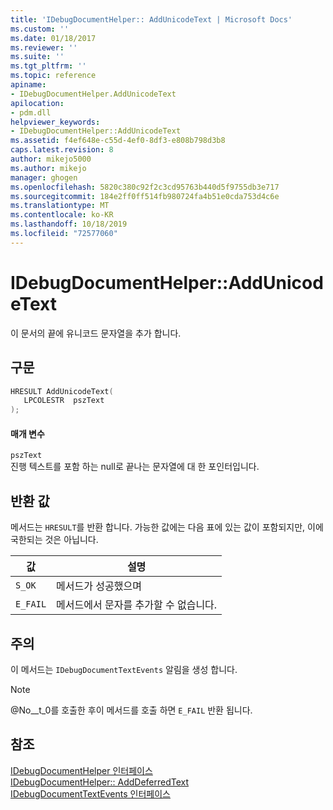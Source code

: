 ```yaml
---
title: 'IDebugDocumentHelper:: AddUnicodeText | Microsoft Docs'
ms.custom: ''
ms.date: 01/18/2017
ms.reviewer: ''
ms.suite: ''
ms.tgt_pltfrm: ''
ms.topic: reference
apiname:
- IDebugDocumentHelper.AddUnicodeText
apilocation:
- pdm.dll
helpviewer_keywords:
- IDebugDocumentHelper::AddUnicodeText
ms.assetid: f4ef648e-c55d-4ef0-8df3-e808b798d3b8
caps.latest.revision: 8
author: mikejo5000
ms.author: mikejo
manager: ghogen
ms.openlocfilehash: 5820c380c92f2c3cd95763b440d5f9755db3e717
ms.sourcegitcommit: 184e2ff0ff514fb980724fa4b51e0cda753d4c6e
ms.translationtype: MT
ms.contentlocale: ko-KR
ms.lasthandoff: 10/18/2019
ms.locfileid: "72577060"
---
```

# <a name="idebugdocumenthelperaddunicodetext"></a>IDebugDocumentHelper::AddUnicodeText
이 문서의 끝에 유니코드 문자열을 추가 합니다.  
  
## <a name="syntax"></a>구문  
  
```cpp
HRESULT AddUnicodeText(  
   LPCOLESTR  pszText  
);  
```  
  
#### <a name="parameters"></a>매개 변수  
 `pszText`  
 진행 텍스트를 포함 하는 null로 끝나는 문자열에 대 한 포인터입니다.  
  
## <a name="return-value"></a>반환 값  
 메서드는 `HRESULT`를 반환 합니다. 가능한 값에는 다음 표에 있는 값이 포함되지만, 이에 국한되는 것은 아닙니다.  
  
|값|설명|  
|-----------|-----------------|  
|`S_OK`|메서드가 성공했으며|  
|`E_FAIL`|메서드에서 문자를 추가할 수 없습니다.|  
  
## <a name="remarks"></a>주의  
 이 메서드는 `IDebugDocumentTextEvents` 알림을 생성 합니다.  
  
> [!NOTE]
> @No__t_0를 호출한 후이 메서드를 호출 하면 `E_FAIL` 반환 됩니다.  
  
## <a name="see-also"></a>참조  
 [IDebugDocumentHelper 인터페이스](../../winscript/reference/idebugdocumenthelper-interface.md)    
 [IDebugDocumentHelper:: AddDeferredText](../../winscript/reference/idebugdocumenthelper-adddeferredtext.md)    
 [IDebugDocumentTextEvents 인터페이스](../../winscript/reference/idebugdocumenttextevents-interface.md)